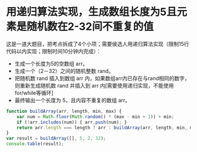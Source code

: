 # 用递归算法实现，生成数组长度为5且元素是随机数在2-32间不重复的值

这是一道大题目，把考点拆成了4个小项；需要侯选人用递归算法实现（限制15行代码以内实现；限制时间10分钟内完成）：
+ 生成一个长度为5的空数组 arr。
+ 生成一个（2－32）之间的随机整数 rand。
+ 把随机数 rand 插入到数组 arr 内，如果数组arr内已存在与rand相同的数字，则重新生成随机数 rand 并插入到 arr 内[需要使用递归实现，不能使用for/while等循环]
+ 最终输出一个长度为 5，且内容不重复的数组 arr。



```js
function buildArray(arr, length, min, max) {
    var num = Math.floor(Math.random() * (max - min + 1)) + min;
    if (!arr.includes(num)) { arr.push(num); }
    return arr.length === length ? arr : buildArray(arr, length, min, max);
}
var result = buildArray([], 5, 2, 32);
console.table(result);
``` 



